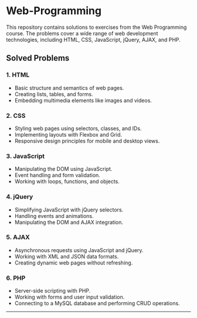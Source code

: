 # Web-Programming

This repository contains solutions to exercises from the Web Programming course. The problems cover a wide range of web development technologies, including HTML, CSS, JavaScript, jQuery, AJAX, and PHP.

## Solved Problems

### 1. HTML
   - Basic structure and semantics of web pages.
   - Creating lists, tables, and forms.
   - Embedding multimedia elements like images and videos.

### 2. CSS
   - Styling web pages using selectors, classes, and IDs.
   - Implementing layouts with Flexbox and Grid.
   - Responsive design principles for mobile and desktop views.

### 3. JavaScript
   - Manipulating the DOM using JavaScript.
   - Event handling and form validation.
   - Working with loops, functions, and objects.

### 4. jQuery
   - Simplifying JavaScript with jQuery selectors.
   - Handling events and animations.
   - Manipulating the DOM and AJAX integration.

### 5. AJAX
   - Asynchronous requests using JavaScript and jQuery.
   - Working with XML and JSON data formats.
   - Creating dynamic web pages without refreshing.

### 6. PHP
   - Server-side scripting with PHP.
   - Working with forms and user input validation.
   - Connecting to a MySQL database and performing CRUD operations.

---
